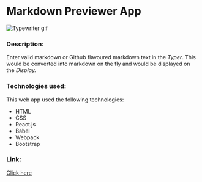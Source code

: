 # Markdown  Previewer App
![Typewriter gif](https://media.giphy.com/media/XIqCQx02E1U9W/giphy.gif)
### Description:
Enter valid markdown or Github flavoured markdown text in the *Typer*. This would be converted into markdown on the fly and would be displayed on the *Display.*

### Technologies used:
This web app used the following technologies:
* HTML
* CSS
* React.js
* Babel
* Webpack
* Bootstrap 

### Link:
[Click here](https://react-down.netlify.com/)